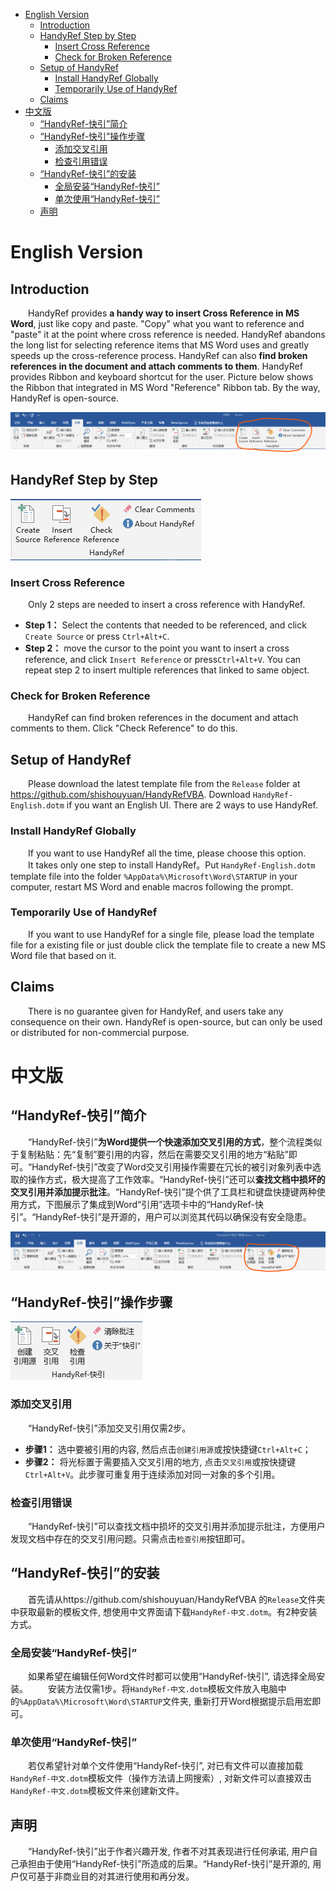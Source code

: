 - [English Version](#english-version)
  - [Introduction](#introduction)
  - [HandyRef Step by Step](#handyref-step-by-step)
    - [Insert Cross Reference](#insert-cross-reference)
    - [Check for Broken Reference](#check-for-broken-reference)
  - [Setup of HandyRef](#setup-of-handyref)
    - [Install HandyRef Globally](#install-handyref-globally)
    - [Temporarily Use of HandyRef](#temporarily-use-of-handyref)
  - [Claims](#claims)
- [中文版](#中文版)
  - [“HandyRef-快引”简介](#handyref-快引简介)
  - [“HandyRef-快引”操作步骤](#handyref-快引操作步骤)
    - [添加交叉引用](#添加交叉引用)
    - [检查引用错误](#检查引用错误)
  - [“HandyRef-快引”的安装](#handyref-快引的安装)
    - [全局安装“HandyRef-快引”](#全局安装handyref-快引)
    - [单次使用“HandyRef-快引”](#单次使用handyref-快引)
  - [声明](#声明)
# English Version
## Introduction
&ensp;&ensp;&ensp;&ensp;HandyRef provides **a handy way to insert Cross Reference in MS Word**, just like copy and paste. "Copy" what you want to reference and "paste" it at the point where cross reference is needed. HandyRef abandons the long list for selecting reference items that MS Word uses and greatly speeds up the cross-reference process. HandyRef can also **find broken references in the document and attach comments to them**. HandyRef provides Ribbon and keyboard shortcut for the user. Picture below shows the Ribbon that integrated in MS Word "Reference" Ribbon tab. By the way, HandyRef is open-source.

![1-1.png](Docs/images/en/1-1.png "HandyRef integrated in the 'Reference' tab")

## HandyRef Step by Step

![2-1.png](Docs/images/en/2-1.png "Details of the HandyRef Ribbon buttons")
### Insert Cross Reference
&ensp;&ensp;&ensp;&ensp;Only 2 steps are needed to insert a cross reference with HandyRef.
* **Step 1：** Select the contents that needed to be referenced, and click `Create Source` or press `Ctrl+Alt+C`.
* **Step 2：** move the cursor to the point you want to insert a cross reference, and click `Insert Reference` or press`Ctrl+Alt+V`. You can repeat step 2 to insert multiple references that linked to same object.

### Check for Broken Reference
&ensp;&ensp;&ensp;&ensp;HandyRef can find broken references in the document and attach comments to them. Click "Check Reference" to do this.
## Setup of HandyRef
&ensp;&ensp;&ensp;&ensp;Please download the latest template file from the `Release` folder at https://github.com/shishouyuan/HandyRefVBA. Download `HandyRef-English.dotm` if you want an English UI. There are 2 ways to use HandyRef.
### Install HandyRef Globally
&ensp;&ensp;&ensp;&ensp;If you want to use HandyRef all the time, please choose this option. 
&ensp;&ensp;&ensp;&ensp;It takes only one step to install HandyRef。Put `HandyRef-English.dotm` template file into the folder  `%AppData%\Microsoft\Word\STARTUP` in your computer,  restart MS Word and enable macros following the prompt.
### Temporarily Use of HandyRef
&ensp;&ensp;&ensp;&ensp;If you want to use HandyRef for a single file, please load the template file for a existing file or just double click the template file to create a new MS Word file that based on it.

## Claims
&ensp;&ensp;&ensp;&ensp;There is no guarantee given for HandyRef, and users take any consequence on their own. HandyRef is open-source, but can only be used or distributed for non-commercial purpose.

# 中文版
## “HandyRef-快引”简介
&ensp;&ensp;&ensp;&ensp;“HandyRef-快引”**为Word提供一个快速添加交叉引用的方式**，整个流程类似于复制粘贴：先“复制”要引用的内容，然后在需要交叉引用的地方“粘贴”即可。“HandyRef-快引”改变了Word交叉引用操作需要在冗长的被引对象列表中选取的操作方式，极大提高了工作效率。“HandyRef-快引”还可以**查找文档中损坏的交叉引用并添加提示批注**。“HandyRef-快引”提个供了工具栏和键盘快捷键两种使用方式，下图展示了集成到Word“引用”选项卡中的“HandyRef-快引”。“HandyRef-快引”是开源的，用户可以浏览其代码以确保没有安全隐患。

![1-1.png](Docs/images/zh/1-1.png "位于“引用”选项卡中的“HandyRef-快引”工具栏")

## “HandyRef-快引”操作步骤

![2-1.png](Docs/images/zh/2-1.png "HandyRef-快引”工具栏详情")

### 添加交叉引用
&ensp;&ensp;&ensp;&ensp;“HandyRef-快引”添加交叉引用仅需2步。
* **步骤1：** 选中要被引用的内容, 然后点击`创建引用源`或按快捷键`Ctrl+Alt+C`；
* **步骤2：** 将光标置于需要插入交叉引用的地方, 点击`交叉引用`或按快捷键`Ctrl+Alt+V`。此步骤可重复用于连续添加对同一对象的多个引用。
  
### 检查引用错误
&ensp;&ensp;&ensp;&ensp;“HandyRef-快引”可以查找文档中损坏的交叉引用并添加提示批注，方便用户发现文档中存在的交叉引用问题。只需点击`检查引用`按钮即可。
## “HandyRef-快引”的安装
&ensp;&ensp;&ensp;&ensp;首先请从https://github.com/shishouyuan/HandyRefVBA 的`Release`文件夹中获取最新的模板文件, 想使用中文界面请下载`HandyRef-中文.dotm`。有2种安装方式。
### 全局安装“HandyRef-快引”
&ensp;&ensp;&ensp;&ensp;如果希望在编辑任何Word文件时都可以使用“HandyRef-快引”, 请选择全局安装。
&ensp;&ensp;&ensp;&ensp;安装方法仅需1步。将`HandyRef-中文.dotm`模板文件放入电脑中的`%AppData%\Microsoft\Word\STARTUP`文件夹, 重新打开Word根据提示启用宏即可。
### 单次使用“HandyRef-快引”
&ensp;&ensp;&ensp;&ensp;若仅希望针对单个文件使用“HandyRef-快引”, 对已有文件可以直接加载`HandyRef-中文.dotm`模板文件（操作方法请上网搜索）, 对新文件可以直接双击`HandyRef-中文.dotm`模板文件来创建新文件。
## 声明
&ensp;&ensp;&ensp;&ensp;“HandyRef-快引”出于作者兴趣开发, 作者不对其表现进行任何承诺, 用户自己承担由于使用“HandyRef-快引”所造成的后果。“HandyRef-快引”是开源的, 用户仅可基于非商业目的对其进行使用和再分发。
